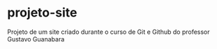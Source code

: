 # projeto-site
 Projeto de um site criado durante o curso de Git e Github do professor Gustavo Guanabara
